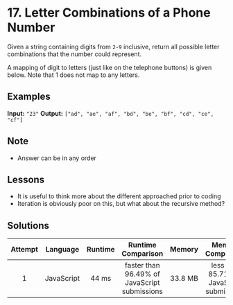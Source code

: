 # 17. Letter Combinations of a Phone Number

Given a string containing digits from `2-9` inclusive, return all possible letter combinations that the number could represent.

A mapping of digit to letters (just like on the telephone buttons) is given below. Note that 1 does not map to any letters.

## Examples

**Input:** `"23"`
**Output:** `["ad", "ae", "af", "bd", "be", "bf", "cd", "ce", "cf"]`

## Note

- Answer can be in any order

## Lessons

- It is useful to think more about the different approached prior to coding
- Iteration is obviously poor on this, but what about the recursive method?

## Solutions

|Attempt|Language|Runtime|Runtime Comparison|Memory|Memory Comparison|
|:-:|:-:|:-:|:-:|:-:|:-:|
|1|JavaScript|44 ms|faster than 96.49% of JavaScript submissions|33.8 MB|less than 85.71% of JavaScript submissions|
